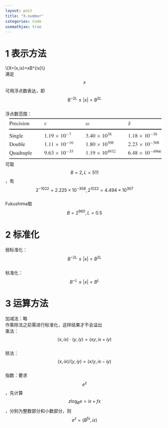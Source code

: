 ```yaml
---
layout: post
title: "X-number"
categories: Code
usemathjax: true
---
```

# 1 表示方法
\\(X=(x,ix)=xB^{ix}\\)<br />
满足$$x$$可用浮点数表达，即$$B^{-2L}\le|x|\lt B^{2L}$$<br />
浮点数范围：<br />![image.png](/assets/png/2024-04-24-X-number.png)<br />
可取$$B=2, L=511$$，有$$2^{-1022}=2.225\times10^{-308},2^{1022}=4.494\times10^{307}$$<br />
Fukushima取$$B=2^{960},L=0.5$$

# 2 标准化
弱标准化：$$B^{-2L}\le|x|\lt B^{2L}$$<br />
标准化：$$B^{-L}\le|x|\lt B^{L}$$
# 3 运算方法
加减法：略<br />作乘除法之前需进行标准化，这样结果才不会溢出<br />
乘法：$$(x,ix)\cdot(y,iy)=(xy,ix+iy)$$<br />
除法：$$(x,ix)/(y,iy)=(x/y,ix-iy)$$<br />
指数：要求$$e^z$$，先计算$$z\log_Be=ix+fx$$，分别为整数部分和小数部分，则$$e^z=(B^{fx},ix)$$
